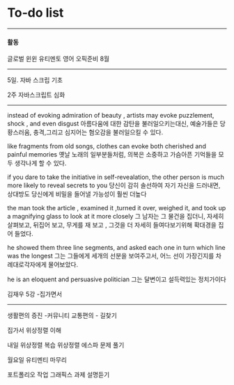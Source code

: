 # To-do list

----------------
#### 활동

글로벌 윈윈
유티멘토
영어 오픽준비 8월

-----

5일.
자바 스크립 기초

2주 
자바스크립트 심화

------------


instead of evoking admiration of beauty , artists may evoke puzzlement, shock , and even disgust
아름다움에 대한 감탄을 불러일으키는대신, 예술가들은 당황스러움, 충격,그리고 심지어는 혐오감을 불러일으킬 수 있다.

like fragments from old songs, clothes can evoke both
cherished and painful memories
옛날 노래의 일부분들처럼,  의복은 소중하고 가슴아픈 기억들을 모두 생각나게 할 수 있다.

if you dare to take the initiative in self-revealation, the other person is much more likely to reveal secrets to you
당신이 감히 솔선하여 자기 자신을 드러내면, 상대방도 당신에게 비밀을 들어낼 가능성이 훨씬 더높다

the man took the article , examined it ,turned it over, weighed it, and took up a magnifying glass to look at it more closely
그 남자는 그 물건을 집더니, 자세히 살펴보고, 뒤집어 보고, 무게를 재 보고 , 그것을 더 자세히 들여다보기위해 확대경을 집어 들었다.

he showed them three line segments, and asked each one in turn which line was the longest
그는 그들에게 세개의 선분을 보여주고서, 어느 선이 가장긴지를 차례대로각자에게 물어보았다.

he is an eloquent and persuasive politician
그는 달변이고 설득력있는 정치가이다


김재우 5강 -집가면서

-----



생활편의 증진 -커뮤니티
교통편의 - 길찾기



집가서 위상정렬 이해

내일
위상정렬 복습
위상정렬 에스파 문제 풀기

월요일
유티멘티 마무리

포트폴리오 작업
그래픽스 과제 설명듣기
